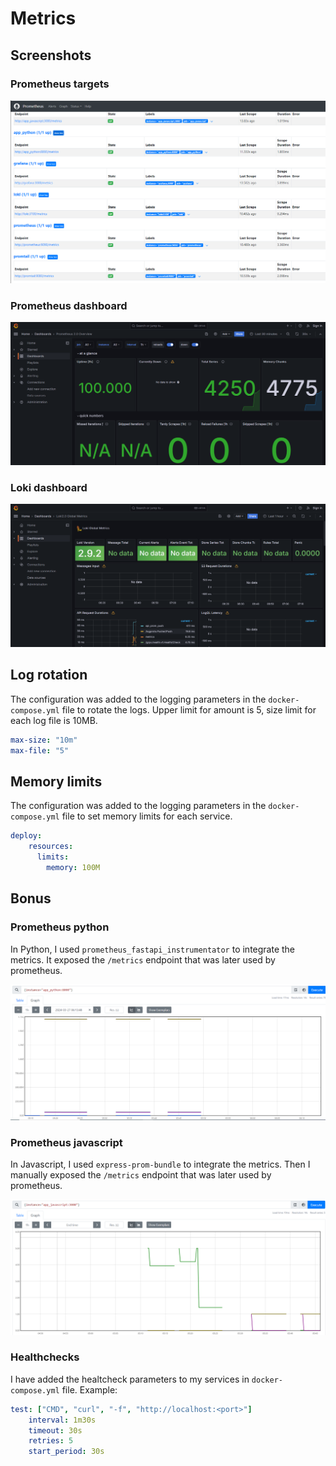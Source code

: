 # Metrics


## Screenshots

### Prometheus targets

![](images/prometheus-targets.png)

### Prometheus dashboard

![](images/prometheus-dashboard.png)

### Loki dashboard

![](images/loki-dashboard.png)


## Log rotation

The configuration was added to the logging parameters in the `docker-compose.yml` file to rotate the logs. Upper limit for amount is 5, size limit for each log file is 10MB.

```yml
max-size: "10m"
max-file: "5" 
```

## Memory limits

The configuration was added to the logging parameters in the `docker-compose.yml` file to set memory limits for each service.

```yml
deploy:
    resources:
      limits:
        memory: 100M
```


## Bonus


### Prometheus python

In Python, I used `prometheus_fastapi_instrumentator` to integrate the metrics. It exposed the `/metrics` endpoint that was later used by prometheus.

![](images/prometheus-python.png)


### Prometheus javascript

In Javascript, I used `express-prom-bundle` to integrate the metrics. Then I manually exposed the `/metrics` endpoint that was later used by prometheus.

![](images/prometheus-javascript.png)


### Healthchecks

I have added the healtcheck parameters to my services in `docker-compose.yml` file. Example:

```yml
test: ["CMD", "curl", "-f", "http://localhost:<port>"]
    interval: 1m30s
    timeout: 30s
    retries: 5
    start_period: 30s
